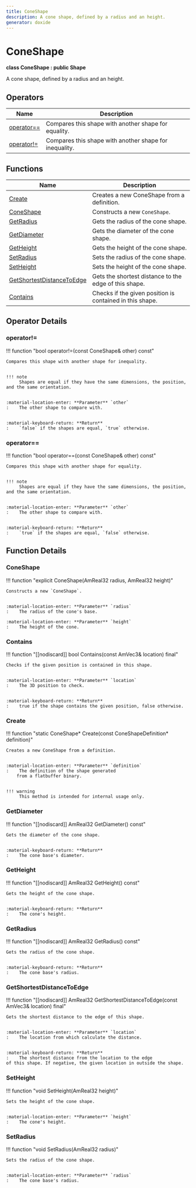 ```yaml
---
title: ConeShape
description: A cone shape, defined by a radius and an height.
generator: doxide
---
```



# ConeShape

**class  ConeShape : public Shape**


A cone shape, defined by a radius and an height.


    


## Operators

| Name | Description |
| ---- | ----------- |
| [operator==](#operator_u003d_u003d) | Compares this shape with another shape for equality. |
| [operator!=](#operator_u0021_u003d) | Compares this shape with another shape for inequality. |

## Functions

| Name | Description |
| ---- | ----------- |
| [Create](#Create) | Creates a new ConeShape from a definition. |
| [ConeShape](#ConeShape) | Constructs a new `ConeShape`. |
| [GetRadius](#GetRadius) | Gets the radius of the cone shape. |
| [GetDiameter](#GetDiameter) | Gets the diameter of the cone shape. |
| [GetHeight](#GetHeight) | Gets the height of the cone shape. |
| [SetRadius](#SetRadius) | Sets the radius of the cone shape. |
| [SetHeight](#SetHeight) | Sets the height of the cone shape. |
| [GetShortestDistanceToEdge](#GetShortestDistanceToEdge) | Gets the shortest distance to the edge of this shape. |
| [Contains](#Contains) | Checks if the given position is contained in this shape. |

## Operator Details

### operator!=<a name="operator_u0021_u003d"></a>

!!! function "bool operator!=(const ConeShape&amp; other) const"

    
    Compares this shape with another shape for inequality.
    
    
    !!! note
         Shapes are equal if they have the same dimensions, the position, and the same orientation.
    
    
    :material-location-enter: **Parameter** `other`
    :    The other shape to compare with.
    
    
    :material-keyboard-return: **Return**
    :    `false` if the shapes are equal, `true` otherwise.
            
    

### operator==<a name="operator_u003d_u003d"></a>

!!! function "bool operator==(const ConeShape&amp; other) const"

    
    Compares this shape with another shape for equality.
    
    
    !!! note
         Shapes are equal if they have the same dimensions, the position, and the same orientation.
    
    
    :material-location-enter: **Parameter** `other`
    :    The other shape to compare with.
    
    
    :material-keyboard-return: **Return**
    :    `true` if the shapes are equal, `false` otherwise.
            
    

## Function Details

### ConeShape<a name="ConeShape"></a>
!!! function "explicit ConeShape(AmReal32 radius, AmReal32 height)"

    
    Constructs a new `ConeShape`.
    
    
    :material-location-enter: **Parameter** `radius`
    :    The radius of the cone's base.
        
    :material-location-enter: **Parameter** `height`
    :    The height of the cone.
                
    

### Contains<a name="Contains"></a>
!!! function "[[nodiscard]] bool Contains(const AmVec3&amp; location) final"

    
    Checks if the given position is contained in this shape.
    
    
    :material-location-enter: **Parameter** `location`
    :    The 3D position to check.
    
    
    :material-keyboard-return: **Return**
    :    true if the shape contains the given position, false otherwise.
            
    

### Create<a name="Create"></a>
!!! function "static ConeShape&#42; Create(const ConeShapeDefinition&#42; definition)"

    
    Creates a new ConeShape from a definition.
    
    
    :material-location-enter: **Parameter** `definition`
    :    The definition of the shape generated
        from a flatbuffer binary.
    
    
    !!! warning
         This method is intended for internal usage only.
                
    

### GetDiameter<a name="GetDiameter"></a>
!!! function "[[nodiscard]] AmReal32 GetDiameter() const"

    
    Gets the diameter of the cone shape.
    
    
    :material-keyboard-return: **Return**
    :    The cone base's diameter.
            
    

### GetHeight<a name="GetHeight"></a>
!!! function "[[nodiscard]] AmReal32 GetHeight() const"

    
    Gets the height of the cone shape.
    
    
    :material-keyboard-return: **Return**
    :    The cone's height.
            
    

### GetRadius<a name="GetRadius"></a>
!!! function "[[nodiscard]] AmReal32 GetRadius() const"

    
    Gets the radius of the cone shape.
    
    
    :material-keyboard-return: **Return**
    :    The cone base's radius.
            
    

### GetShortestDistanceToEdge<a name="GetShortestDistanceToEdge"></a>
!!! function "[[nodiscard]] AmReal32 GetShortestDistanceToEdge(const AmVec3&amp; location) final"

    
    Gets the shortest distance to the edge of this shape.
    
    
    :material-location-enter: **Parameter** `location`
    :    The location from which calculate the distance.
    
    
    :material-keyboard-return: **Return**
    :    The shortest distance from the location to the edge
    of this shape. If negative, the given location in outside the shape.
            
    

### SetHeight<a name="SetHeight"></a>
!!! function "void SetHeight(AmReal32 height)"

    
    Sets the height of the cone shape.
    
    
    :material-location-enter: **Parameter** `height`
    :    The cone's height.
                
    

### SetRadius<a name="SetRadius"></a>
!!! function "void SetRadius(AmReal32 radius)"

    
    Sets the radius of the cone shape.
    
    
    :material-location-enter: **Parameter** `radius`
    :    The cone base's radius.
                
    

